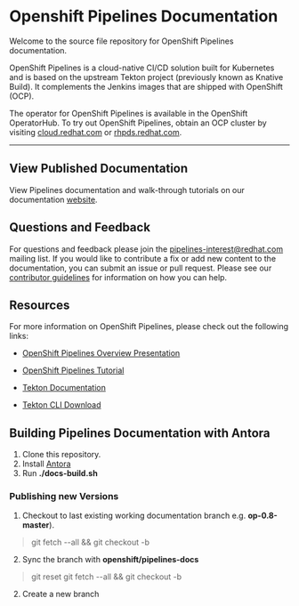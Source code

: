 # Openshift Pipelines Documentation

Welcome to the source file repository for OpenShift Pipelines documentation.

OpenShift Pipelines is a cloud-native CI/CD solution built for Kubernetes and is based on the upstream Tekton project (previously known as Knative Build).
It complements the Jenkins images that are shipped with OpenShift (OCP).

The operator for OpenShift Pipelines is available in the OpenShift OperatorHub.
To try out OpenShift Pipelines, obtain an OCP cluster by visiting [cloud.redhat.com](https://cloud.redhat.com) or [rhpds.redhat.com](https://rhpds.redhat.com).


----------------------------------------


## View Published Documentation

View Pipelines documentation and walk-through tutorials on our documentation
[website](https://openshift.github.io/pipelines-docs/).


## Questions and Feedback

For questions and feedback please join the pipelines-interest@redhat.com mailing list. If you would like to contribute a fix or add new content to the documentation, you can submit an issue or pull request. Please see our [contributor guidelines](contributing/con_contributing-documentation.md) for information on how you can help.


## Resources

For more information on OpenShift Pipelines, please check out the following links:

* [OpenShift Pipelines Overview Presentation](https://docs.google.com/presentation/d/1E6FChdbIrMHlynF-yvEMrTiAnR8rwMdvebBxPgdcmrE/edit#slide=id.g547716335e_0_260)

* [OpenShift Pipelines Tutorial](https://github.com/openshift/pipelines-tutorial/)

* [Tekton Documentation](https://github.com/tektoncd/pipeline/tree/master/docs)

* [Tekton CLI Download](https://github.com/tektoncd/cli/tree/v0.1.2)

## Building Pipelines Documentation with Antora
1. Clone this repository.
2. Install [Antora](https://docs.antora.org)
3. Run **./docs-build.sh**

### Publishing new Versions
1. Checkout to last existing working documentation branch e.g. **op-0.8-master**).
> git fetch --all && git checkout -b 
2. Sync the branch with **openshift/pipelines-docs**
> git reset
> git fetch --all && git checkout -b 
2. Create a new branch 